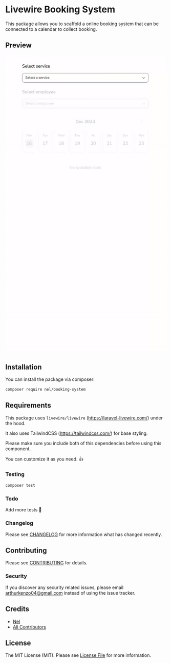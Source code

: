 # Livewire Booking System
This package allows you to scaffold a online booking system that can be connected to a calendar to collect booking.

## Preview

![preview](https://github.com/nelh/booking-system/raw/main/pkg.gif)

## Installation

You can install the package via composer:

```bash
composer require nel/booking-system
```

## Requirements

This package uses `livewire/livewire` (https://laravel-livewire.com/) under the hood.

It also uses TailwindCSS (https://tailwindcss.com/) for base styling. 

Please make sure you include both of this dependencies before using this component. 


You can customize it as you need. 👍 

### Testing

``` bash
composer test
```

### Todo

Add more tests 💪

### Changelog

Please see [CHANGELOG](CHANGELOG.md) for more information what has changed recently.

## Contributing

Please see [CONTRIBUTING](CONTRIBUTING.md) for details.

### Security

If you discover any security related issues, please email arthurkenzo04@gmail.com instead of using the issue tracker.

## Credits

- [Nel](https://github.com/nelh)
- [All Contributors](../../contributors)

## License

The MIT License (MIT). Please see [License File](LICENSE.md) for more information.
